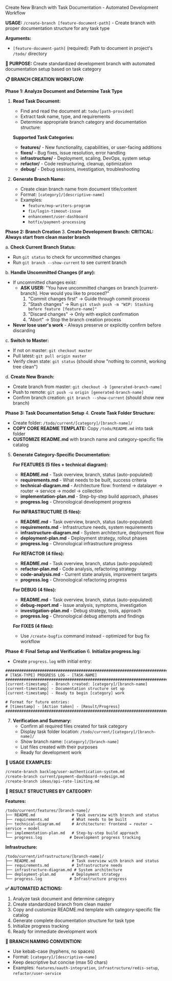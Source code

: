 Create New Branch with Task Documentation - Automated Development Workflow

**USAGE:** `/create-branch [feature-document-path]` - Create branch with proper documentation structure for any task type

**Arguments:**
- `[feature-document-path]` (required): Path to document in project's `/todo/` directory

**🎯 PURPOSE:**
Create standardized development branch with automated documentation setup based on task category

**📋 BRANCH CREATION WORKFLOW:**

**Phase 1: Analyze Document and Determine Task Type**
1. **Read Task Document:**
   - Find and read the document at: `todo/[path-provided]`
   - Extract task name, type, and requirements
   - Determine appropriate branch category and documentation structure:

   **Supported Task Categories:**
   - **features/** - New functionality, capabilities, or user-facing additions
   - **fixes/** - Bug fixes, issue resolution, error handling
   - **infrastructure/** - Deployment, scaling, DevOps, system setup
   - **refactor/** - Code restructuring, cleanup, optimization
   - **debug/** - Debug sessions, investigation, troubleshooting

2. **Generate Branch Name:**
   - Create clean branch name from document title/content
   - Format: `[category]/[descriptive-name]`
   - Examples:
     - `feature/mvp-writers-program`
     - `fix/login-timeout-issue`
     - `enhancement/user-dashboard`
     - `hotfix/payment-processing`

**Phase 2: Branch Creation**
3. **Create Development Branch:**
   **CRITICAL: Always start from clean master branch**
   
   a. **Check Current Branch Status:**
   - Run `git status` to check for uncommitted changes
   - Run `git branch --show-current` to see current branch
   
   b. **Handle Uncommitted Changes (if any):**
   - If uncommitted changes exist:
     - **ASK USER:** "You have uncommitted changes on branch [current-branch]. How would you like to proceed?"
       1. "Commit changes first" → Guide through commit process
       2. "Stash changes" → Run `git stash push -m "WIP: Stashing before feature [feature-name]"`
       3. "Discard changes" → Only with explicit confirmation
       4. "Abort" → Stop the branch creation process
   - **Never lose user's work** - Always preserve or explicitly confirm before discarding
   
   c. **Switch to Master:**
   - If not on master: `git checkout master`
   - Pull latest: `git pull origin master`
   - Verify clean state: `git status` (should show "nothing to commit, working tree clean")
   
   d. **Create New Branch:**
   - Create branch from master: `git checkout -b [generated-branch-name]`
   - Push to remote: `git push -u origin [generated-branch-name]`
   - Confirm branch creation: `git branch --show-current` (should show new branch)

**Phase 3: Task Documentation Setup**
4. **Create Task Folder Structure:**
   - Create folder: `/todo/current/[category]/[branch-name]/`
   - **COPY CORE README TEMPLATE:** Copy `/todo/README.md` into task folder
   - **CUSTOMIZE README.md** with branch name and category-specific file catalog

5. **Generate Category-Specific Documentation:**

   **For FEATURES (5 files + technical diagram):**
   - **README.md** - Task overview, branch, status (auto-populated)
   - **requirements.md** - What needs to be built, success criteria
   - **technical-diagram.md** - Architecture flow: frontend → datalayer → router → service → model → collection
   - **implementation-plan.md** - Step-by-step build approach, phases
   - **progress.log** - Chronological development progress

   **For INFRASTRUCTURE (5 files):**
   - **README.md** - Task overview, branch, status (auto-populated)
   - **requirements.md** - Infrastructure needs, system requirements
   - **infrastructure-diagram.md** - System architecture, deployment flow
   - **deployment-plan.md** - Deployment strategy, rollout phases
   - **progress.log** - Chronological infrastructure progress

   **For REFACTOR (4 files):**
   - **README.md** - Task overview, branch, status (auto-populated)
   - **refactor-plan.md** - Code analysis, refactoring strategy
   - **code-analysis.md** - Current state analysis, improvement targets
   - **progress.log** - Chronological refactoring progress

   **For DEBUG (4 files):**
   - **README.md** - Task overview, branch, status (auto-populated)
   - **debug-report.md** - Issue analysis, symptoms, investigation
   - **investigation-plan.md** - Debug strategy, tools, approach
   - **progress.log** - Chronological debug attempts and findings

   **For FIXES (4 files):**
   - Use `/create-bugfix` command instead - optimized for bug fix workflow

**Phase 4: Final Setup and Verification**
6. **Initialize progress.log:**
   - Create `progress.log` with initial entry:
```
##############################################################################
# [TASK-TYPE] PROGRESS LOG - [TASK-NAME]
##############################################################################
[current-timestamp] - Branch created: [category]/[branch-name]
[current-timestamp] - Documentation structure set up
[current-timestamp] - Ready to begin [category] work

# Format for future entries:
# [timestamp] - [Action taken] - [Result/Progress]
##############################################################################
```

7. **Verification and Summary:**
   - Confirm all required files created for task category
   - Display task folder location: `/todo/current/[category]/[branch-name]/`
   - Show branch name: `[category]/[branch-name]`
   - List files created with their purposes
   - Ready for development work

**🎯 USAGE EXAMPLES:**
```bash
/create-branch backlog/user-authentication-system.md
/create-branch current/payment-dashboard-redesign.md
/create-branch ideas/api-rate-limiting.md
```

**📁 RESULT STRUCTURES BY CATEGORY:**

**Features:**
```
/todo/current/features/[branch-name]/
├── README.md                # Task overview with branch and status
├── requirements.md          # What needs to be built
├── technical-diagram.md     # Architecture: frontend → router → service → model
├── implementation-plan.md   # Step-by-step build approach
└── progress.log            # Development progress tracking
```

**Infrastructure:**
```
/todo/current/infrastructure/[branch-name]/
├── README.md                # Task overview with branch and status
├── requirements.md          # Infrastructure needs
├── infrastructure-diagram.md # System architecture
├── deployment-plan.md       # Deployment strategy
└── progress.log            # Infrastructure progress
```

**✅ AUTOMATED ACTIONS:**
1. Analyze task document and determine category
2. Create standardized branch from clean master
3. Copy and customize README.md template with category-specific file catalog
4. Generate complete documentation structure for task type
5. Initialize progress tracking
6. Ready for immediate development work

**🔄 BRANCH NAMING CONVENTION:**
- Use kebab-case (hyphens, no spaces)
- Format: `[category]/[descriptive-name]`
- Keep descriptive but concise (max 50 chars)
- Examples: `features/oauth-integration`, `infrastructure/redis-setup`, `refactor/user-service`